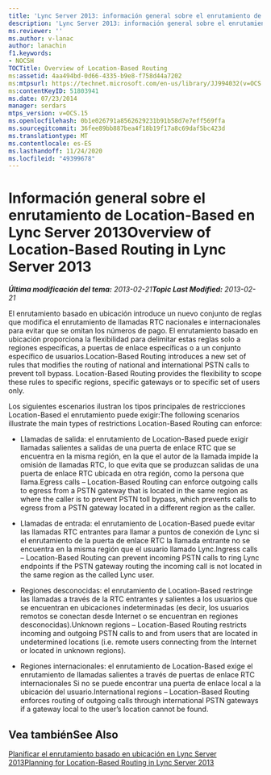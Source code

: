 ```yaml
---
title: 'Lync Server 2013: información general sobre el enrutamiento de Location-Based'
description: 'Lync Server 2013: información general sobre el enrutamiento de Location-Based.'
ms.reviewer: ''
ms.author: v-lanac
author: lanachin
f1.keywords:
- NOCSH
TOCTitle: Overview of Location-Based Routing
ms:assetid: 4aa494bd-0d66-4335-b9e8-f758d44a7202
ms:mtpsurl: https://technet.microsoft.com/en-us/library/JJ994032(v=OCS.15)
ms:contentKeyID: 51803941
ms.date: 07/23/2014
manager: serdars
mtps_version: v=OCS.15
ms.openlocfilehash: 0b1e026791a8562629231b91b58d7e7eff569ffa
ms.sourcegitcommit: 36fee89bb887bea4f18b19f17a8c69daf5bc423d
ms.translationtype: MT
ms.contentlocale: es-ES
ms.lasthandoff: 11/24/2020
ms.locfileid: "49399678"
---
```

# <a name="overview-of-location-based-routing-in-lync-server-2013"></a><span data-ttu-id="ef98d-103">Información general sobre el enrutamiento de Location-Based en Lync Server 2013</span><span class="sxs-lookup"><span data-stu-id="ef98d-103">Overview of Location-Based Routing in Lync Server 2013</span></span>

<div data-xmlns="http://www.w3.org/1999/xhtml">

<div class="topic" data-xmlns="http://www.w3.org/1999/xhtml" data-msxsl="urn:schemas-microsoft-com:xslt" data-cs="https://msdn.microsoft.com/">

<div data-asp="https://msdn2.microsoft.com/asp">



</div>

<div id="mainSection">

<div id="mainBody"><span data-ttu-id="ef98d-104">

<span> </span></span><span class="sxs-lookup"><span data-stu-id="ef98d-104">

<span> </span></span></span>

<span data-ttu-id="ef98d-105">_**Última modificación del tema:** 2013-02-21_</span><span class="sxs-lookup"><span data-stu-id="ef98d-105">_**Topic Last Modified:** 2013-02-21_</span></span>

<span data-ttu-id="ef98d-p101">El enrutamiento basado en ubicación introduce un nuevo conjunto de reglas que modifica el enrutamiento de llamadas RTC nacionales e internacionales para evitar que se omitan los números de pago. El enrutamiento basado en ubicación proporciona la flexibilidad para delimitar estas reglas solo a regiones específicas, a puertas de enlace específicas o a un conjunto específico de usuarios.</span><span class="sxs-lookup"><span data-stu-id="ef98d-p101">Location-Based Routing introduces a new set of rules that modifies the routing of national and international PSTN calls to prevent toll bypass. Location-Based Routing provides the flexibility to scope these rules to specific regions, specific gateways or to specific set of users only.</span></span>

<span data-ttu-id="ef98d-108">Los siguientes escenarios ilustran los tipos principales de restricciones Location-Based el enrutamiento puede exigir:</span><span class="sxs-lookup"><span data-stu-id="ef98d-108">The following scenarios illustrate the main types of restrictions Location-Based Routing can enforce:</span></span>

  - <span data-ttu-id="ef98d-109">Llamadas de salida: el enrutamiento de Location-Based puede exigir llamadas salientes a salidas de una puerta de enlace RTC que se encuentra en la misma región, en la que el autor de la llamada impide la omisión de llamadas RTC, lo que evita que se produzcan salidas de una puerta de enlace RTC ubicada en otra región, como la persona que llama.</span><span class="sxs-lookup"><span data-stu-id="ef98d-109">Egress calls – Location-Based Routing can enforce outgoing calls to egress from a PSTN gateway that is located in the same region as where the caller is to prevent PSTN toll bypass, which prevents calls to egress from a PSTN gateway located in a different region as the caller.</span></span>

  - <span data-ttu-id="ef98d-110">Llamadas de entrada: el enrutamiento de Location-Based puede evitar las llamadas RTC entrantes para llamar a puntos de conexión de Lync si el enrutamiento de la puerta de enlace RTC la llamada entrante no se encuentra en la misma región que el usuario llamado Lync.</span><span class="sxs-lookup"><span data-stu-id="ef98d-110">Ingress calls – Location-Based Routing can prevent incoming PSTN calls to ring Lync endpoints if the PSTN gateway routing the incoming call is not located in the same region as the called Lync user.</span></span>

  - <span data-ttu-id="ef98d-111">Regiones desconocidas: el enrutamiento de Location-Based restringe las llamadas a través de la RTC entrantes y salientes a los usuarios que se encuentran en ubicaciones indeterminadas (es decir, los usuarios remotos se conectan desde Internet o se encuentran en regiones desconocidas).</span><span class="sxs-lookup"><span data-stu-id="ef98d-111">Unknown regions – Location-Based Routing restricts incoming and outgoing PSTN calls to and from users that are located in undetermined locations (i.e. remote users connecting from the Internet or located in unknown regions).</span></span>

  - <span data-ttu-id="ef98d-112">Regiones internacionales: el enrutamiento de Location-Based exige el enrutamiento de llamadas salientes a través de puertas de enlace RTC internacionales Si no se puede encontrar una puerta de enlace local a la ubicación del usuario.</span><span class="sxs-lookup"><span data-stu-id="ef98d-112">International regions – Location-Based Routing enforces routing of outgoing calls through international PSTN gateways if a gateway local to the user’s location cannot be found.</span></span>

<div>

## <a name="see-also"></a><span data-ttu-id="ef98d-113">Vea también</span><span class="sxs-lookup"><span data-stu-id="ef98d-113">See Also</span></span>


[<span data-ttu-id="ef98d-114">Planificar el enrutamiento basado en ubicación en Lync Server 2013</span><span class="sxs-lookup"><span data-stu-id="ef98d-114">Planning for Location-Based Routing in Lync Server 2013</span></span>](lync-server-2013-planning-for-location-based-routing.md)  
  

<span data-ttu-id="ef98d-115"></div>

</div>

<span> </span>

</div>

</div>

</span><span class="sxs-lookup"><span data-stu-id="ef98d-115"></div>

</div>

<span> </span>

</div>

</div>

</span></span></div>

